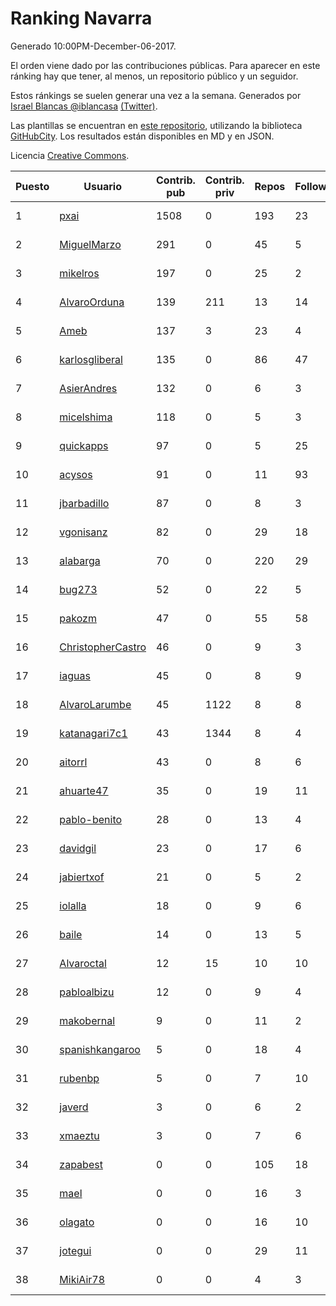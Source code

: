 # Ranking Navarra

Generado 10:00PM-December-06-2017.

El orden viene dado por las contribuciones públicas. Para aparecer en este ránking hay que tener, al menos, un repositorio público y un seguidor.

Estos ránkings se suelen generar una vez a la semana. Generados por [Israel Blancas @iblancasa](https://github.com/iblancasa/) [(Twitter)](https://twitter.com/iblancasa).

Las plantillas se encuentran en [este repositorio](https://github.com/iblancasa/GH-Spanish-Ranking), utilizando la biblioteca [GitHubCity](https://github.com/iblancasa/GitHubCity). Los resultados están disponibles en MD y en JSON.

Licencia [Creative Commons](https://creativecommons.org/licenses/by/4.0/).

| Puesto   |  Usuario  | Contrib. pub | Contrib. priv |Repos| Followers | Desde |  Avatar  |
|----------|-----------|--------------|---------------|-----|-----------|-------|----------|
|1|[pxai](https://github.com/pxai)|1508|0|193|23|2011-12-02|![pxai](https://avatars0.githubusercontent.com/u/1235511)|
|2|[MiguelMarzo](https://github.com/MiguelMarzo)|291|0|45|5|2016-09-15|![MiguelMarzo](https://avatars1.githubusercontent.com/u/22213563)|
|3|[mikelros](https://github.com/mikelros)|197|0|25|2|2016-09-15|![mikelros](https://avatars1.githubusercontent.com/u/22213811)|
|4|[AlvaroOrduna](https://github.com/AlvaroOrduna)|139|211|13|14|2013-04-26|![AlvaroOrduna](https://avatars0.githubusercontent.com/u/4264243)|
|5|[Ameb](https://github.com/Ameb)|137|3|23|4|2010-09-03|![Ameb](https://avatars2.githubusercontent.com/u/386567)|
|6|[karlosgliberal](https://github.com/karlosgliberal)|135|0|86|47|2010-02-10|![karlosgliberal](https://avatars0.githubusercontent.com/u/200922)|
|7|[AsierAndres](https://github.com/AsierAndres)|132|0|6|3|2016-09-23|![AsierAndres](https://avatars1.githubusercontent.com/u/22394419)|
|8|[micelshima](https://github.com/micelshima)|118|0|5|3|2014-12-15|![micelshima](https://avatars3.githubusercontent.com/u/10197970)|
|9|[quickapps](https://github.com/quickapps)|97|0|5|25|2011-10-15|![quickapps](https://avatars0.githubusercontent.com/u/1129842)|
|10|[acysos](https://github.com/acysos)|91|0|11|93|2012-04-18|![acysos](https://avatars3.githubusercontent.com/u/1657112)|
|11|[jbarbadillo](https://github.com/jbarbadillo)|87|0|8|3|2016-01-29|![jbarbadillo](https://avatars1.githubusercontent.com/u/16958961)|
|12|[vgonisanz](https://github.com/vgonisanz)|82|0|29|18|2012-05-03|![vgonisanz](https://avatars3.githubusercontent.com/u/1701387)|
|13|[alabarga](https://github.com/alabarga)|70|0|220|29|2009-12-11|![alabarga](https://avatars3.githubusercontent.com/u/166339)|
|14|[bug273](https://github.com/bug273)|52|0|22|5|2010-08-20|![bug273](https://avatars0.githubusercontent.com/u/370630)|
|15|[pakozm](https://github.com/pakozm)|47|0|55|58|2012-10-26|![pakozm](https://avatars2.githubusercontent.com/u/2655921)|
|16|[ChristopherCastro](https://github.com/ChristopherCastro)|46|0|9|3|2011-04-25|![ChristopherCastro](https://avatars0.githubusercontent.com/u/749463)|
|17|[iaguas](https://github.com/iaguas)|45|0|8|9|2013-04-25|![iaguas](https://avatars0.githubusercontent.com/u/4259550)|
|18|[AlvaroLarumbe](https://github.com/AlvaroLarumbe)|45|1122|8|8|2013-04-25|![AlvaroLarumbe](https://avatars1.githubusercontent.com/u/4255881)|
|19|[katanagari7c1](https://github.com/katanagari7c1)|43|1344|8|4|2011-05-03|![katanagari7c1](https://avatars1.githubusercontent.com/u/765232)|
|20|[aitorrl](https://github.com/aitorrl)|43|0|8|6|2010-08-19|![aitorrl](https://avatars2.githubusercontent.com/u/369424)|
|21|[ahuarte47](https://github.com/ahuarte47)|35|0|19|11|2013-09-30|![ahuarte47](https://avatars3.githubusercontent.com/u/5576272)|
|22|[pablo-benito](https://github.com/pablo-benito)|28|0|13|4|2015-05-07|![pablo-benito](https://avatars0.githubusercontent.com/u/12297597)|
|23|[davidgil](https://github.com/davidgil)|23|0|17|6|2012-03-04|![davidgil](https://avatars2.githubusercontent.com/u/1498740)|
|24|[jabiertxof](https://github.com/jabiertxof)|21|0|5|2|2013-04-30|![jabiertxof](https://avatars3.githubusercontent.com/u/4304876)|
|25|[iolalla](https://github.com/iolalla)|18|0|9|6|2010-06-17|![iolalla](https://avatars2.githubusercontent.com/u/308066)|
|26|[baile](https://github.com/baile)|14|0|13|5|2013-07-01|![baile](https://avatars3.githubusercontent.com/u/4908845)|
|27|[Alvaroctal](https://github.com/Alvaroctal)|12|15|10|10|2013-05-29|![Alvaroctal](https://avatars0.githubusercontent.com/u/4562922)|
|28|[pabloalbizu](https://github.com/pabloalbizu)|12|0|9|4|2013-01-09|![pabloalbizu](https://avatars0.githubusercontent.com/u/3223601)|
|29|[makobernal](https://github.com/makobernal)|9|0|11|2|2012-12-01|![makobernal](https://avatars0.githubusercontent.com/u/2937992)|
|30|[spanishkangaroo](https://github.com/spanishkangaroo)|5|0|18|4|2009-10-29|![spanishkangaroo](https://avatars2.githubusercontent.com/u/146285)|
|31|[rubenbp](https://github.com/rubenbp)|5|0|7|10|2011-01-18|![rubenbp](https://avatars0.githubusercontent.com/u/570775)|
|32|[javerd](https://github.com/javerd)|3|0|6|2|2010-03-08|![javerd](https://avatars2.githubusercontent.com/u/218214)|
|33|[xmaeztu](https://github.com/xmaeztu)|3|0|7|6|2011-04-01|![xmaeztu](https://avatars0.githubusercontent.com/u/703490)|
|34|[zapabest](https://github.com/zapabest)|0|0|105|18|2012-01-08|![zapabest](https://avatars0.githubusercontent.com/u/1312256)|
|35|[mael](https://github.com/mael)|0|0|16|3|2010-02-10|![mael](https://avatars1.githubusercontent.com/u/200936)|
|36|[olagato](https://github.com/olagato)|0|0|16|10|2009-11-05|![olagato](https://avatars0.githubusercontent.com/u/149179)|
|37|[jotegui](https://github.com/jotegui)|0|0|29|11|2011-02-28|![jotegui](https://avatars3.githubusercontent.com/u/642210)|
|38|[MikiAir78](https://github.com/MikiAir78)|0|0|4|3|2013-11-07|![MikiAir78](https://avatars1.githubusercontent.com/u/5882570)|
